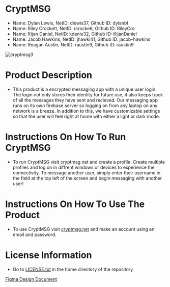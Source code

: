 #  CryptMSG
- Name: Dylan Lewis, NetID: dlewis37, Github ID: dylanbl 
- Name: Riley Crockett, NetID: rcrocke6, Github ID: RileyCro
- Name: Kijan Daniel, NetID: kdanie32, Github ID: KijanDaniel
- Name: Jacob Hawkins, NetID: jhawki41, Github ID: jacob-hawkins
- Name: Reagan Austin, NetID: raustin9, Github ID: raustin9

![cryptmsg3](https://user-images.githubusercontent.com/22061943/206062493-bba37f71-b9e6-4292-b05f-5c5a4035b4c5.png)

#  Product Description
- This product is a encrypted messaging app with a unique user login. The login not only stores their identity for future use, it also keeps track of all the messages they have sent and recieved. Our messaging app runs on its own firebase server so logging on from any laptop on any network is a breeze. In addition to this, we have customizable settings so that the user will feel right at home with either a light or dark mode. 
 
#  Instructions On How To Run CryptMSG
- To run CryptMSG visit cryptmsg.net and create a profile. Create multiple profiles and log on in diffrent windows or devices to experience the connectivity. To message another user, simply enter their username in the field at the top left of the screen and begin messaging with another user! 

#  Instructions On How To Use The Product
- To use CryptMSG visit [cryptmsg.net](cryptmsg.net) and make an account using an email and password.

#  License Information
- Go to [LICENSE.txt](https://github.com/utk-cs340-fall22/CryptMSG/blob/main/LICENSE) in the home directory of the repository

[Figma Design Document](https://www.figma.com/file/IBEUuUtQhDCHAvtjbuNzIP/Crypt-MSG?node-id=0%3A1)
